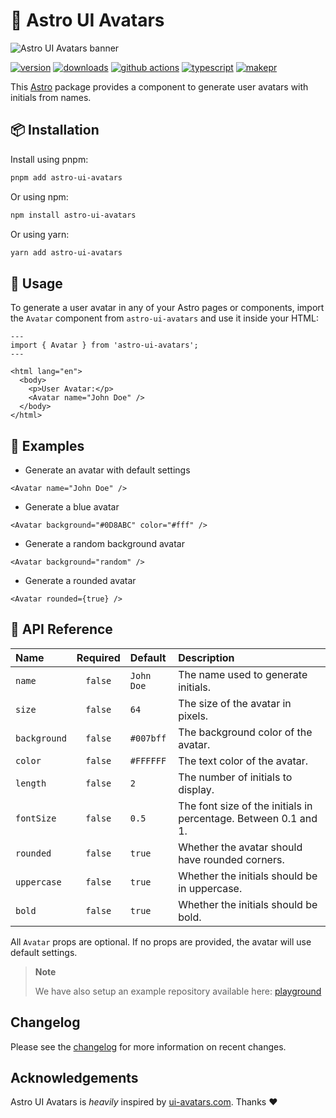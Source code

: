 # 🧔 Astro UI Avatars

<img src="../../assets/astro-ui-avatars/banner.png" alt="Astro UI Avatars banner">

[![version][version-badge]][npm]
[![downloads][downloads-badge]][npm]
[![github actions][github-actions-badge]][github-actions]
[![typescript][typescript-badge]][typescript]
[![makepr][makepr-badge]][makepr]

This [Astro](https://astro.build/) package provides a component to generate user avatars with initials from names.

## 📦 Installation

Install using pnpm:

```bash
pnpm add astro-ui-avatars
```

Or using npm:

```bash
npm install astro-ui-avatars
```

Or using yarn:

```bash
yarn add astro-ui-avatars
```

## 🥑 Usage

To generate a user avatar in any of your Astro pages or components, import the `Avatar` component from `astro-ui-avatars` and use it inside your HTML:

```astro
---
import { Avatar } from 'astro-ui-avatars';
---

<html lang="en">
  <body>
    <p>User Avatar:</p>
    <Avatar name="John Doe" />
  </body>
</html>
```

## 🎨 Examples

- Generate an avatar with default settings

```astro
<Avatar name="John Doe" />
```

- Generate a blue avatar

```astro
<Avatar background="#0D8ABC" color="#fff" />
```

- Generate a random background avatar

```astro
<Avatar background="random" />
```

- Generate a rounded avatar

```astro
<Avatar rounded={true} />
```

## 📖 API Reference

| Name         | Required | Default    | Description                                                     |
| :----------- | :------: | :--------- | :-------------------------------------------------------------- |
| `name`       | `false`  | `John Doe` | The name used to generate initials.                             |
| `size`       | `false`  | `64`       | The size of the avatar in pixels.                               |
| `background` | `false`  | `#007bff`  | The background color of the avatar.                             |
| `color`      | `false`  | `#FFFFFF`  | The text color of the avatar.                                   |
| `length`     | `false`  | `2`        | The number of initials to display.                              |
| `fontSize`   | `false`  | `0.5`      | The font size of the initials in percentage. Between 0.1 and 1. |
| `rounded`    | `false`  | `true`     | Whether the avatar should have rounded corners.                 |
| `uppercase`  | `false`  | `true`     | Whether the initials should be in uppercase.                    |
| `bold`       | `false`  | `true`     | Whether the initials should be bold.                            |

All `Avatar` props are optional. If no props are provided, the avatar will use default settings.

> **Note**
>
> We have also setup an example repository available here: [playground](../../apps/playground)

## Changelog

Please see the [changelog](CHANGELOG.md) for more information on recent changes.

## Acknowledgements

Astro UI Avatars is _heavily_ inspired by [ui-avatars.com][ui-avatars]. Thanks ❤️

[npm]: https://npmjs.com/package/astro-ui-avatars
[ui-avatars]: https://ui-avatars.com

<!-- Readme Badges -->

[version-badge]: https://img.shields.io/npm/v/astro-ui-avatars.svg
[downloads-badge]: https://img.shields.io/npm/dt/astro-ui-avatars
[github-actions]: https://github.com/codiume/orbit/actions
[github-actions-badge]: https://github.com/codiume/orbit/actions/workflows/node.js.yml/badge.svg
[typescript]: https://npmjs.com/package/astro-ui-avatars
[typescript-badge]: https://img.shields.io/npm/types/astro-ui-avatars
[makepr]: https://makeapullrequest.com
[makepr-badge]: https://img.shields.io/badge/PRs-welcome-brightgreen.svg
